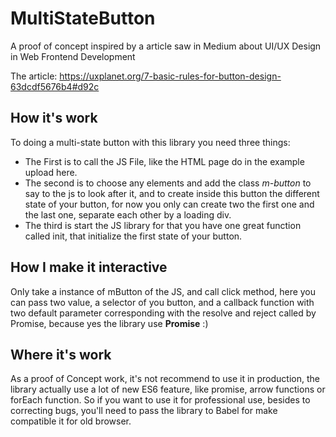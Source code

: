 # MultiStateButton
A proof of concept inspired by a article saw in Medium about UI/UX Design in Web Frontend Development

The article: https://uxplanet.org/7-basic-rules-for-button-design-63dcdf5676b4#d92c

## How it's work
To doing a multi-state button with this library you need three things:
* The First is to call the JS File, like the HTML page do in the example upload here.
* The second is to choose any elements and add the class *m-button* to say to the js to look after it, and to create inside this button the different state of your button, for now you only can create two the first one and the last one, separate each other by a loading div.
* The third is start the JS library for that you have one great function called init, that initialize the first state of your button.

## How I make it interactive
Only take a instance of mButton of the JS, and call click method, here you can pass two value, a selector of you button, and a callback function with two default parameter corresponding with the resolve and reject called by Promise, because yes the library use **Promise** :) 

## Where it's work
As a proof of Concept work, it's not recommend to use it in production, the library actually use a lot of new ES6 feature, like promise, arrow functions or forEach function.
So if you want to use it for professional use, besides to correcting bugs, you'll need to pass the library to Babel for make compatible it for old browser.
